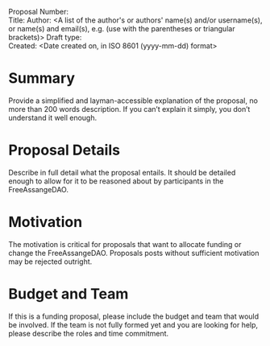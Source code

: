 ﻿Proposal Number: <to be assigned>  
Title: <proposal title>
Author: <A list of the author's or authors' name(s) and/or username(s), or name(s) and email(s), e.g. (use with the parentheses or triangular brackets)>
Draft type: <Funding or Meta>  
Created: <Date created on, in ISO 8601 (yyyy-mm-dd) format>  

# Summary

Provide a simplified and layman-accessible explanation of the proposal, no more than 200 words description. If you can’t explain it simply, you don’t understand it well enough.  

# Proposal Details

Describe in full detail what the proposal entails. It should be detailed enough to allow for it to be reasoned about by participants in the FreeAssangeDAO.   

# Motivation

The motivation is critical for proposals that want to allocate funding or change the FreeAssangeDAO. Proposals posts without sufficient motivation may be rejected outright.  

# Budget and Team

If this is a funding proposal, please include the budget and team that would be involved. If the team is not fully formed yet and you are looking for help, please describe the roles and time commitment.

